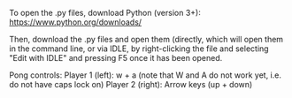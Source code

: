 To open the .py files, download Python (version 3+):
https://www.python.org/downloads/

Then, download the .py files and open them (directly, 
which will open them in the command line, or via IDLE,
by right-clicking the file and selecting "Edit with IDLE"
and pressing F5 once it has been opened.


Pong controls:
Player 1 (left):  w + a (note that W and A do not work yet, i.e. do not have caps lock on)
Player 2 (right): Arrow keys (up + down)

